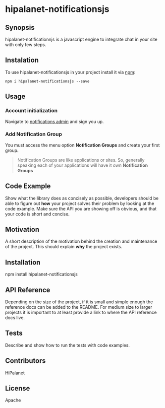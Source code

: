 # hipalanet-notificationsjs

## Synopsis

hipalanet-notificationnjs is a javascript engine to integrate chat in your site with only few steps.

## Instalation

To use hipalanet-notificationsjs in your project install it via [npm](https://www.npmjs.com/package/hipalanet-notificationsjs):
```
npm i hipalanet-notificationsjs --save
```

## Usage

### Account initialization
Navigate to [notifications admin](https://focus-notifications.firebaseapp.com) and sign you up.

### Add Notification Group
You must access the menu option **Notification Groups** and create your first group.

> Notification Groups are like applications or sites. So, generally speaking each of your applications will have it own **Notification Groups**


## Code Example

Show what the library does as concisely as possible, developers should be able to figure out **how** your project solves their problem by looking at the code example. Make sure the API you are showing off is obvious, and that your code is short and concise.

## Motivation

A short description of the motivation behind the creation and maintenance of the project. This should explain **why** the project exists.

## Installation

npm install hipalanet-notificationsjs

## API Reference

Depending on the size of the project, if it is small and simple enough the reference docs can be added to the README. For medium size to larger projects it is important to at least provide a link to where the API reference docs live.

## Tests

Describe and show how to run the tests with code examples.

## Contributors

HiPalanet

## License

Apache